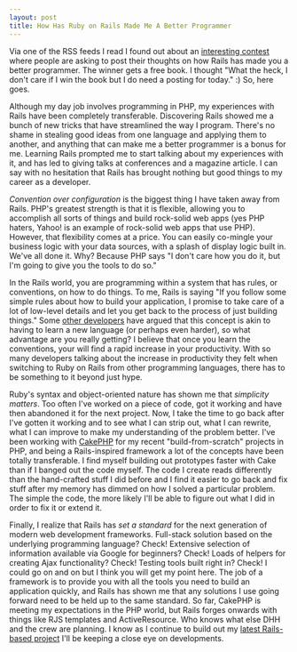 ```yaml
--- 
layout: post
title: How Has Ruby on Rails Made Me A Better Programmer
---
```

<p>
Via one of the RSS feeds I read I found out about an <a href="http://on-ruby.blogspot.com/2007/01/win-books-by-blogging.html">interesting contest</a> where people are asking to post their thoughts on how Rails has made you a better programmer.  The winner gets a free book.  I thought "What the heck, I don't care if I win the book but I do need a posting for today." :) So, here goes.
</p>
<p>
Although my day job involves programming in PHP, my experiences with Rails have been completely transferable.  Discovering Rails showed me a bunch of new tricks that have streamlined the way I program.  There's no shame in stealing good ideas from one language and applying them to another, and anything that can make me a better programmer is a bonus for me.  Learning Rails prompted me to start talking about my experiences with it, and has led to giving talks at conferences and a magazine article.  I can say with no hesitation that Rails has brought nothing but good things to my career as a developer.
</p>
<p>
<i>Convention over configuration</i> is the biggest thing I have taken away from Rails.  PHP's greatest strength is that it is flexible, allowing you to accomplish all sorts of things and build rock-solid web apps (yes PHP haters, Yahoo! is an example of rock-solid web apps that use PHP).  However, that flexibility comes at a price.  You can easily co-mingle your business logic with your data sources, with a splash of display logic built in.  We've all done it.  Why?  Because PHP says "I don't care how you do it, but I'm going to give you the tools to do so."
</p>
<p>
In the Rails world, you are programming within a system that has rules, or conventions, on how to do things.  To me, Rails is saying "If you follow some simple rules about how to build your application, I promise to take care of a lot of low-level details and let you get back to the process of just building things."  Some <a href="http://pooteeweet.org/blog/563">other developers</a> have argued that this concept is akin to having to learn a new language (or perhaps even harder), so what advantage are you really getting?  I believe that once you learn the conventions, your will find a rapid increase in your productivity.  With so many developers talking about the increase in productivity they felt when switching to Ruby on Rails from other programming languages, there has to be something to it beyond just hype.
</p>
<p>
Ruby's syntax and object-oriented nature has shown me that <i>simplicity matters</i>.  Too often I've worked on a piece of code, got it working and have then abandoned it for the next project.  Now, I take the time to go back after I've gotten it working and to see what I can strip out, what I can rewrite, what I can improve to make my understanding of the problem better.  I've been working with <a href="http://cakephp.org">CakePHP</a> for my recent "build-from-scratch" projects in PHP, and being a Rails-inspired framework a lot of the concepts have been totally transferable.  I find myself building out prototypes faster with Cake than if I banged out the code myself.  The code I create reads differently than the hand-crafted stuff I did before and I find it easier to go back and fix stuff after my memory has dimmed on how I solved a particular problem.  The simple the code, the more likely I'll be able to figure out what I did in order to fix it or extend it.
</p>
<p>
Finally, I realize that Rails has <i>set a standard</i> for the next generation of modern web development frameworks.  Full-stack solution based on the underlying programming language?  Check!  Extensive selection of information available via Google for beginners? Check!  Loads of helpers for creating Ajax functionality?  Check!  Testing tools built right in? Check!  I could go on and on but I think you will get my point here.  The job of a framework is to provide you with all the tools you need to build an application quickly, and Rails has shown me that any solutions I use going forward need to be held up to the same standard.  So far, CakePHP is meeting my expectations in the PHP world, but Rails forges onwards with things like RJS templates and ActiveResource.  Who knows what else DHH and the crew are planning.  I know as I continue to build out my <a href="http://rallyhat.com">latest Rails-based project</a> I'll be keeping a close eye on developments.
</p> 
